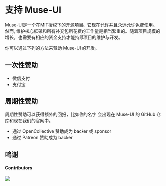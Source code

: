 # 支持 Muse-UI

Muse-UI是一个在MIT授权下的开源项目。它现在允许并且永远允许免费使用。 然而, 维护核心框架和所有补充包所花费的工作量是相当繁重的。随着项目规模的增长，也需要有相应的资金支持才能持续项目的维护与开发。

你可以通过下列的方法来赞助 Muse-UI 的开发。

## 一次性赞助

* 微信支付
* 支付宝

## 周期性赞助

周期性赞助可以获得额外的回报，比如你的名字 会出现在 Muse-UI 的 GitHub 仓库和现在我们的官网中。

* 通过 OpenCollective 赞助成为 backer 或 sponsor
* 通过 Patreon 赞助成为 backer

## 鸣谢

#### Contributors

[![](https://opencollective.com/muse-ui/contributors.svg?width=890)](https://github.com/DIYgod/RSSHub/graphs/contributors)
